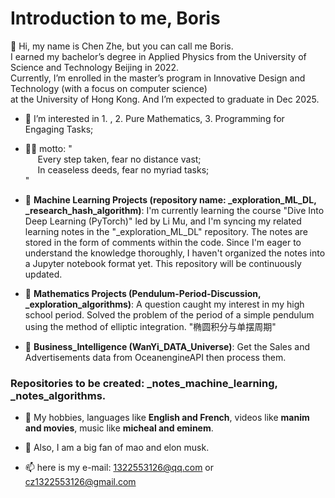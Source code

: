 # $\text{Introduction to me, Boris}$
👋 $\text{Hi, my name is Chen Zhe, but you can call me Boris.}$  
$\text{I earned my bachelor's degree in Applied Physics from the University of Science and Technology Beijing in 2022.}$  
$\text{Currently, I'm enrolled in the master's program in Innovative Design and Technology (with a focus on computer science)}$  
$\text{at the University of Hong Kong. And I'm expected to graduate in Dec 2025.}$

- 👀 I’m interested in 1. , 2. Pure Mathematics, 3. Programming for Engaging Tasks;

- 👨‍🚀 motto: "  
&nbsp;&nbsp;&nbsp;&nbsp; Every step taken, fear no distance vast;  
&nbsp;&nbsp;&nbsp;&nbsp; In ceaseless deeds, fear no myriad tasks;  
"

- 🚀 **Machine Learning Projects (repository name: _exploration_ML_DL, _research_hash_algorithm)**: I'm currently learning the course "Dive Into Deep Learning (PyTorch)" led by Li Mu, and I'm syncing my related learning notes in the "_exploration_ML_DL" repository. The notes are stored in the form of comments within the code. Since I'm eager to understand the knowledge thoroughly, I haven't organized the notes into a Jupyter notebook format yet. This repository will be continuously updated.

- 🚀 **Mathematics Projects (Pendulum-Period-Discussion, _exploration_algorithms)**: A question caught my interest in my high school period. Solved the problem of the period of a simple pendulum using the method of elliptic integration. "椭圆积分与单摆周期"

- 🚀 **Business_Intelligence (WanYi_DATA_Universe)**: Get the Sales and Advertisements data from OceanengineAPI then process them.


### Repositories to be created: **_notes_machine_learning**, **_notes_algorithms**.



- 💞️ My hobbies, languages like **English and French**, videos like **manim and movies**, music like **micheal and eminem**.

- 💞️ Also, I am a big fan of mao and elon musk.

- 📫 here is my e-mail: 1322553126@qq.com or cz1322553126@gmail.com

<!---
Boris-Jobs/Boris-Jobs is a ✨ special ✨ repository because its `README.md` (this file) appears on your GitHub profile.
You can click the Preview link to take a look at your changes.
--->




